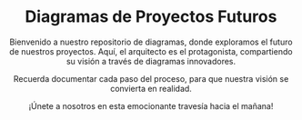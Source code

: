 <h1 align="center">Diagramas de Proyectos Futuros</h1>
<p align="center">Bienvenido a nuestro repositorio de diagramas, donde exploramos el futuro de nuestros proyectos. Aquí, el arquitecto es el protagonista, compartiendo su visión a través de diagramas innovadores.</p>
<p align="center">Recuerda documentar cada paso del proceso, para que nuestra visión se convierta en realidad.</p>
<p align="center">¡Únete a nosotros en esta emocionante travesía hacia el mañana!</p>
